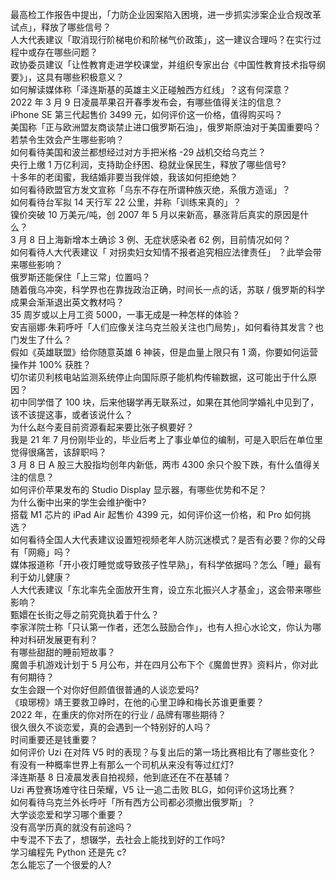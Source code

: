 最高检工作报告中提出，「力防企业因案陷入困境，进一步抓实涉案企业合规改革试点」，释放了哪些信号？  
人大代表建议「取消现行阶梯电价和阶梯气价政策」，这一建议合理吗？在实行过程中或存在哪些问题？  
政协委员建议「让性教育走进学校课堂，并组织专家出台《中国性教育技术指导纲要》」，这具有哪些积极意义？  
如何解读媒体称「泽连斯基的英雄主义正碰触西方红线」？这有何深意？  
2022 年 3 月 9 日凌晨苹果召开春季发布会，有哪些值得关注的信息？  
iPhone SE 第三代起售价 3499 元，如何评价这一价格，值得购买吗？  
美国称「正与欧洲盟友商谈禁止进口俄罗斯石油」，俄罗斯原油对于美国重要吗？若禁令生效会产生哪些影响？  
如何看待美国和波兰都想经过对方手把米格 -29 战机交给乌克兰？  
央行上缴 1 万亿利润，支持助企纾困、稳就业保民生，释放了哪些信号?  
十多年的老闺蜜，我结婚非要当我伴娘，我该如何拒绝她？  
如何看待欧盟官方发文宣称「乌东不存在所谓种族灭绝，系俄方造谣」？  
如何看待台军拟 14 天行军 22 公里，并称「训练来真的」？  
镍价突破 10 万美元/吨，创 2007 年 5 月以来新高，暴涨背后真实的原因是什么？  
3 月 8 日上海新增本土确诊 3 例、无症状感染者 62 例，目前情况如何？  
如何看待人大代表建议「 对拐卖妇女知情不报者追究相应法律责任」 ？此举会带来哪些影响？  
俄罗斯还能保住「上三常」位置吗？  
随着俄乌冲突，科学界也在靠拢政治正确，时间长一点的话，苏联 / 俄罗斯的科学成果会渐渐退出英文教材吗？  
35 周岁或以上月工资 5000，一事无成是一种怎样的体验？  
安吉丽娜·朱莉呼吁「人们应像关注乌克兰般关注也门局势」，如何看待其发言？也门发生了什么？  
假如《英雄联盟》给你随意英雄 6 神装，但是血量上限只有 1 滴，你要如何运营操作并 100% 获胜？  
切尔诺贝利核电站监测系统停止向国际原子能机构传输数据，这可能出于什么原因？  
初中同学借了 100 块，后来他辍学再无联系过，如果在其他同学婚礼中见到了，该不该提这事，或者该说什么？  
为什么赵今麦目前资源看起来要比张子枫要好？  
我是 21 年 7 月份刚毕业的，毕业后考上了事业单位的编制，可是入职后在单位里觉得很痛苦，该辞职吗？  
3 月 8 日 A 股三大股指均创年内新低，两市 4300 余只个股下跌，有什么值得关注的信息？  
如何评价苹果发布的 Studio Display 显示器，有哪些优势和不足？  
为什么衡中出来的学生会维护衡中?  
搭载 M1 芯片的 iPad Air 起售价 4399 元，如何评价这一价格，和 Pro 如何挑选？  
如何看待全国人大代表建议设置短视频老年人防沉迷模式？是否有必要？你的父母有「网瘾」吗？  
媒体报道称「开小夜灯睡觉或导致孩子性早熟」，有科学依据吗？怎么「睡」最有利于幼儿健康？  
人大代表建议「东北率先全面放开生育，设立东北振兴人才基金」，这会带来哪些影响？  
甄嬛在长街之辱之前究竟执着于什么？  
李家洋院士称「只认第一作者，还怎么鼓励合作」，也有人担心水论文，你认为哪种对科研发展更有利？  
有哪些甜甜的睡前短故事？  
魔兽手机游戏计划于 5 月公布，并在四月公布下个《魔兽世界》资料片，你对此有何期待？  
女生会跟一个对你好但颜值很普通的人谈恋爱吗?  
《琅琊榜》靖王要救卫峥时，在他的心里卫峥和梅长苏谁更重要？  
2022 年，在重庆的你对所在的行业 / 品牌有哪些期待？  
很久很久不谈恋爱，真的会遇到一个特别好的人吗？  
时间重要还是钱重要？  
如何评价 Uzi 在对阵 V5 时的表现？与复出后的第一场比赛相比有了哪些变化？  
有没有一种概率世界上有那么一个司机从来没有等过红灯?  
泽连斯基 8 日凌晨发表自拍视频，他到底还在不在基辅？  
Uzi 再登赛场难守往日荣耀，V5 让一追二击败 BLG，如何评价这场比赛？  
如何看待乌克兰外长呼吁「所有西方公司都必须撤出俄罗斯」？  
大学谈恋爱和学习哪个重要？  
没有高学历真的就没有前途吗？  
中专混不下去了，想辍学，去社会上能找到好的工作吗?  
学习编程先 Python 还是先 c?  
怎么能忘了一个很爱的人?  
